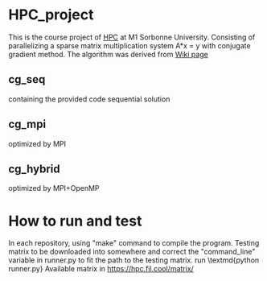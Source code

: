 # HPC_project
This is the course project of [HPC](https://cbouilla.github.io/HPC.html) at M1 Sorbonne University. Consisting of parallelizing a sparse matrix multiplication system A*x = y with conjugate gradient method. The algorithm was derived from [Wiki page](https://en.wikipedia.org/wiki/Conjugate_gradient_method)

## cg_seq 
containing the provided code sequential solution

## cg_mpi
optimized by MPI

## cg_hybrid
optimized by MPI+OpenMP

# How to run and test
In each repository, using "make" command to compile the program. Testing matrix to be downloaded into somewhere and correct the "command_line" variable in runner.py to fit the path to the testing matrix. run \textmd{python runner.py}
Available matrix in https://hpc.fil.cool/matrix/
